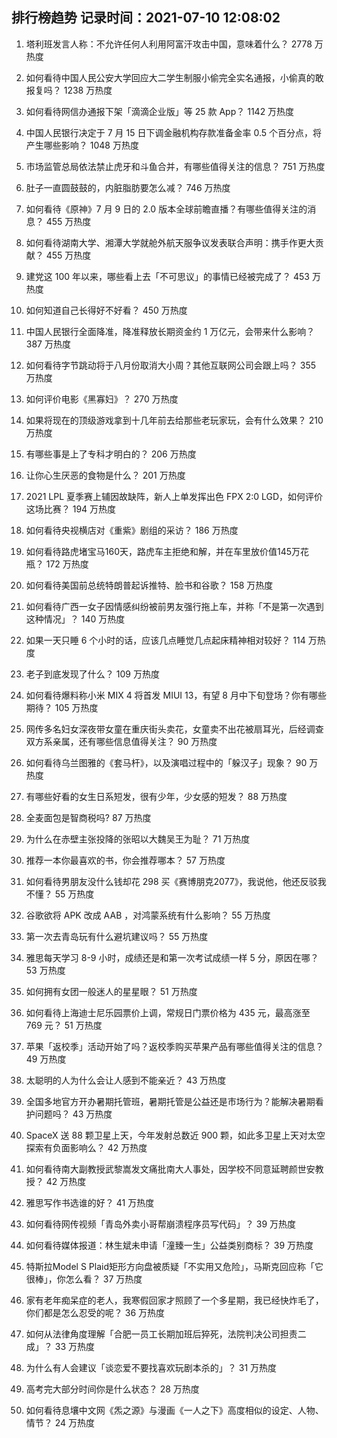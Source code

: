 
## 排行榜趋势 记录时间：2021-07-10 12:08:02
  
  1. 塔利班发言人称：不允许任何人利用阿富汗攻击中国，意味着什么？ 2778 万热度
    
  2. 如何看待中国人民公安大学回应大二学生制服小偷完全实名通报，小偷真的敢报复吗？ 1238 万热度
    
  3. 如何看待网信办通报下架「滴滴企业版」等 25 款 App？ 1142 万热度
    
  4. 中国人民银行决定于 7 月 15 日下调金融机构存款准备金率 0.5 个百分点，将产生哪些影响？ 1048 万热度
    
  5. 市场监管总局依法禁止虎牙和斗鱼合并，有哪些值得关注的信息？ 751 万热度
    
  6. 肚子一直圆鼓鼓的，内脏脂肪要怎么减？ 746 万热度
    
  7. 如何看待《原神》7 月 9 日的 2.0 版本全球前瞻直播？有哪些值得关注的消息？ 455 万热度
    
  8. 如何看待湖南大学、湘潭大学就舱外航天服争议发表联合声明：携手作更大贡献？ 455 万热度
    
  9. 建党这 100 年以来，哪些看上去「不可思议」的事情已经被完成了？ 453 万热度
    
  10. 如何知道自己长得好不好看？ 450 万热度
    
  11. 中国人民银行全面降准，降准释放长期资金约 1 万亿元，会带来什么影响？ 387 万热度
    
  12. 如何看待字节跳动将于八月份取消大小周？其他互联网公司会跟上吗？ 355 万热度
    
  13. 如何评价电影《黑寡妇》？ 270 万热度
    
  14. 如果将现在的顶级游戏拿到十几年前去给那些老玩家玩，会有什么效果？ 210 万热度
    
  15. 有哪些事是上了专科才明白的？ 206 万热度
    
  16. 让你心生厌恶的食物是什么？ 201 万热度
    
  17. 2021 LPL 夏季赛上辅因故缺阵，新人上单发挥出色 FPX 2:0 LGD，如何评价这场比赛？ 194 万热度
    
  18. 如何看待央视横店对《重紫》剧组的采访？ 186 万热度
    
  19. 如何看待路虎堵宝马160天，路虎车主拒绝和解，并在车里放价值145万花瓶？ 172 万热度
    
  20. 如何看待美国前总统特朗普起诉推特、脸书和谷歌？ 158 万热度
    
  21. 如何看待广西一女子因情感纠纷被前男友强行拖上车，并称「不是第一次遇到这种情况」？ 140 万热度
    
  22. 如果一天只睡 6 个小时的话，应该几点睡觉几点起床精神相对较好？ 114 万热度
    
  23. 老子到底发现了什么？ 109 万热度
    
  24. 如何看待爆料称小米 MIX 4 将首发 MIUI 13，有望 8 月中下旬登场？你有哪些期待？ 105 万热度
    
  25. 网传多名妇女深夜带女童在重庆街头卖花，女童卖不出花被扇耳光，后经调查双方系亲属，还有哪些信息值得关注？ 90 万热度
    
  26. 如何看待乌兰图雅的《套马杆》，以及演唱过程中的「躲汉子」现象？ 90 万热度
    
  27. 有哪些好看的女生日系短发，很有少年，少女感的短发？ 88 万热度
    
  28. 全麦面包是智商税吗? 87 万热度
    
  29. 为什么在赤壁主张投降的张昭以大魏吴王为耻？ 71 万热度
    
  30. 推荐一本你最喜欢的书，你会推荐哪本？ 57 万热度
    
  31. 如何看待男朋友没什么钱却花 298 买《赛博朋克2077》，我说他，他还反驳我不懂？ 55 万热度
    
  32. 谷歌欲将 APK 改成 AAB ，对鸿蒙系统有什么影响？ 55 万热度
    
  33. 第一次去青岛玩有什么避坑建议吗？ 55 万热度
    
  34. 雅思每天学习 8-9 小时，成绩还是和第一次考试成绩一样 5 分，原因在哪？ 53 万热度
    
  35. 如何拥有女团一般迷人的星星眼？ 51 万热度
    
  36. 如何看待上海迪士尼乐园票价上调，常规日门票价格为 435 元，最高涨至 769 元？ 51 万热度
    
  37. 苹果「返校季」活动开始了吗？返校季购买苹果产品有哪些值得关注的信息？ 49 万热度
    
  38. 太聪明的人为什么会让人感到不能亲近？ 43 万热度
    
  39. 全国多地官方开办暑期托管班，暑期托管是公益还是市场行为？能解决暑期看护问题吗？ 43 万热度
    
  40. SpaceX 送 88 颗卫星上天，今年发射总数近 900 颗，如此多卫星上天对太空探索有负面影响么？ 42 万热度
    
  41. 如何看待南大副教授武黎嵩发文痛批南大人事处，因学校不同意延聘颜世安教授？ 42 万热度
    
  42. 雅思写作书选谁的好？ 41 万热度
    
  43. 如何看待网传视频「青岛外卖小哥帮崩溃程序员写代码」？ 39 万热度
    
  44. 如何看待媒体报道：林生斌未申请「潼臻一生」公益类别商标？ 39 万热度
    
  45. 特斯拉Model S Plaid矩形方向盘被质疑「不实用又危险」，马斯克回应称「它很棒」，你怎么看？ 37 万热度
    
  46. 家有老年痴呆症的老人，我寒假回家才照顾了一个多星期，我已经快炸毛了，你们都是怎么忍受的呢？ 36 万热度
    
  47. 如何从法律角度理解「合肥一员工长期加班后猝死，法院判决公司担责二成」？ 33 万热度
    
  48. 为什么有人会建议「谈恋爱不要找喜欢玩剧本杀的」？ 31 万热度
    
  49. 高考完大部分时间你是什么状态？ 28 万热度
    
  50. 如何看待息壤中文网《炁之源》与漫画《一人之下》高度相似的设定、人物、情节？ 24 万热度
    
